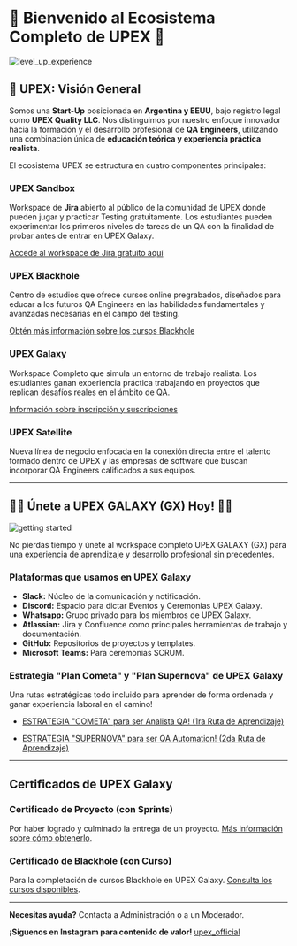 # 🌟 Bienvenido al Ecosistema Completo de UPEX 🌟

![level_up_experience](https://github.com/upex-galaxy/.github/assets/91127281/8ae57361-cf27-4e95-86e8-f06eea32123b)


## 🚀 UPEX: Visión General

Somos una **Start-Up** posicionada en **Argentina y EEUU**, bajo registro legal como **UPEX Quality LLC**. Nos distinguimos por nuestro enfoque innovador hacia la formación y el desarrollo profesional de **QA Engineers**, utilizando una combinación única de **educación teórica y experiencia práctica realista**.

El ecosistema UPEX se estructura en cuatro componentes principales:

### UPEX Sandbox

<!--- PEGAR AQUÍ IMAGEN DE UPEX Sandbox: URL_DE_LA_IMAGEN_AQUÍ --->

Workspace de **Jira** abierto al público de la comunidad de UPEX donde pueden jugar y practicar Testing gratuitamente. Los estudiantes pueden experimentar los primeros niveles de tareas de un QA con la finalidad de probar antes de entrar en UPEX Galaxy.

[Accede al workspace de Jira gratuito aquí](https://id.atlassian.com/invite/p/jira-software?id=Tea2RqDdQjmf8nuwJQrUzA)

### UPEX Blackhole

<!--- PEGAR AQUÍ IMAGEN DE UPEX BLACKHOLE: URL_DE_LA_IMAGEN_AQUÍ --->

Centro de estudios que ofrece cursos online pregrabados, diseñados para educar a los futuros QA Engineers en las habilidades fundamentales y avanzadas necesarias en el campo del testing.

[Obtén más información sobre los cursos Blackhole](https://upexdocu.atlassian.net/wiki/spaces/BH/overview)

### UPEX Galaxy

<!--- PEGAR AQUÍ IMAGEN DE UPEX GALAXY: URL_DE_LA_IMAGEN_AQUÍ --->

Workspace Completo que simula un entorno de trabajo realista. Los estudiantes ganan experiencia práctica trabajando en proyectos que replican desafíos reales en el ámbito de QA.

[Información sobre inscripción y suscripciones](https://upexdocu.atlassian.net/wiki/spaces/GX/overview)

### UPEX Satellite

<!--- PEGAR AQUÍ IMAGEN DE UPEX SATELLITE: URL_DE_LA_IMAGEN_AQUÍ --->

Nueva línea de negocio enfocada en la conexión directa entre el talento formado dentro de UPEX y las empresas de software que buscan incorporar QA Engineers calificados a sus equipos.

---

## 🌌🚀 Únete a UPEX GALAXY (GX) Hoy! 🚀🌌
<!--- PEGAR AQUÍ IMAGEN RELACIONADA CON UNIRSE A UPEX GALAXY: URL_DE_LA_IMAGEN_AQUÍ --->
![getting started](https://github.com/upex-galaxy/.github/assets/91127281/d291e2b5-23e8-4fa3-afb1-2fc2bd10cae2)

No pierdas tiempo y únete al workspace completo UPEX GALAXY (GX) para una experiencia de aprendizaje y desarrollo profesional sin precedentes.

### Plataformas que usamos en UPEX Galaxy

- **Slack:** Núcleo de la comunicación y notificación.
- **Discord:** Espacio para dictar Eventos y Ceremonias UPEX Galaxy.
- **Whatsapp:** Grupo privado para los miembros de UPEX Galaxy.
- **Atlassian:** Jira y Confluence como principales herramientas de trabajo y documentación.
- **GitHub:** Repositorios de proyectos y templates.
- **Microsoft Teams:** Para ceremonias SCRUM.

### Estrategia "Plan Cometa" y "Plan Supernova" de UPEX Galaxy

<!--- PEGAR AQUÍ IMAGEN DEL PLAN COMETA: URL_DE_LA_IMAGEN_AQUÍ --->

Una rutas estratégicas todo incluido para aprender de forma ordenada y ganar experiencia laboral en el camino!

- [ESTRATEGIA "COMETA" para ser Analista QA! (1ra Ruta de Aprendizaje)](https://upexdocu.atlassian.net/wiki/external/YTBmNTdmNGI1YzRlNDc2OTg3NWVmMjU4NjJkYmQ3NzI)

- [ESTRATEGIA "SUPERNOVA" para ser QA Automation! (2da Ruta de Aprendizaje)](https://upexdocu.atlassian.net/wiki/external/YTBmNTdmNGI1YzRlNDc2OTg3NWVmMjU4NjJkYmQ3NzI)

---

## Certificados de UPEX Galaxy

<!--- PEGAR AQUÍ IMAGEN RELACIONADA CON LOS CERTIFICADOS: URL_DE_LA_IMAGEN_AQUÍ --->

### Certificado de Proyecto (con Sprints)

Por haber logrado y culminado la entrega de un proyecto. [Más información sobre cómo obtenerlo](https://upexdocu.atlassian.net/wiki/external/ZTRlOWI2NzEyMTllNGMyY2I2NzgwNmY0ZmE0Y2RhMzk).

### Certificado de Blackhole (con Curso)

Para la completación de cursos Blackhole en UPEX Galaxy. [Consulta los cursos disponibles](https://upexdocu.atlassian.net/wiki/external/OTEwMThiMjhiYjJmNGM5ZDg2YWM4YmMxNTE3MzllOGM).

---

**Necesitas ayuda?** Contacta a Administración o a un Moderador.

**¡Síguenos en Instagram para contenido de valor!** [upex_official](https://www.instagram.com/upex_official/)

<!--- Puedes considerar agregar una sección de FAQ, testimonios de estudiantes o un pie de página con información de contacto adicional. --->


